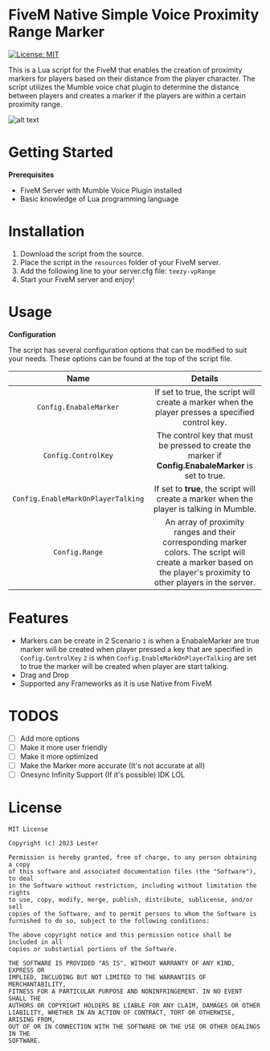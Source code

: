 # FiveM Native Simple Voice Proximity Range Marker
[![License: MIT](https://img.shields.io/badge/License-MIT-yellow.svg)](https://github.com/Teezy-Core/teezy-vpRange/blob/main/LICENSE)

This is a Lua script for the FiveM that enables the creation of proximity markers for players based on their distance from the player character. The script utilizes the Mumble voice chat plugin to determine the distance between players and creates a marker if the players are within a certain proximity range.

![alt text](https://media.discordapp.net/attachments/804547922011095070/1098325134974144644/image.png?width=1038&height=584)

# Getting Started

**Prerequisites**

* FiveM Server with Mumble Voice Plugin installed
* Basic knowledge of Lua programming language

# Installation

1. Download the script from the source.
2. Place the script in the `resources` folder of your FiveM server.
3. Add the following line to your server.cfg file: `teezy-vpRange`
4. Start your FiveM server and enjoy!

# Usage

**Configuration**

The script has several configuration options that can be modified to suit your needs. These options can be found at the top of the script file.

| Name | Details    |
|:---:   |:---: |
| `Config.EnabaleMarker` | If set to true, the script will create a marker when the player presses a specified control key. |
| `Config.ControlKey` | The control key that must be pressed to create the marker if **Config.EnabaleMarker** is set to true. |
| `Config.EnableMarkOnPlayerTalking` | If set to **true**, the script will create a marker when the player is talking in Mumble. |
| `Config.Range` | An array of proximity ranges and their corresponding marker colors. The script will create a marker based on the player's proximity to other players in the server. |

# Features

* Markers can be create in 2 Scenario `1` is when a EnabaleMarker are true marker will be created when player pressed a key that are specified in `Config.ControlKey` `2` is when  `Config.EnableMarkOnPlayerTalking`  are set to true the marker will be created when player are start talking.
* Drag and Drop
* Supported any Frameworks as it is use Native from FiveM

# TODOS

- [ ] Add more options
- [ ] Make it more user friendly
- [ ] Make it more optimized
- [ ] Make the Marker more accurate (It's not accurate at all)
- [ ] Onesync Infinity Support (If it's possible) IDK LOL

# License

```
MIT License

Copyright (c) 2023 Lester

Permission is hereby granted, free of charge, to any person obtaining a copy
of this software and associated documentation files (the "Software"), to deal
in the Software without restriction, including without limitation the rights
to use, copy, modify, merge, publish, distribute, sublicense, and/or sell
copies of the Software, and to permit persons to whom the Software is
furnished to do so, subject to the following conditions:

The above copyright notice and this permission notice shall be included in all
copies or substantial portions of the Software.

THE SOFTWARE IS PROVIDED "AS IS", WITHOUT WARRANTY OF ANY KIND, EXPRESS OR
IMPLIED, INCLUDING BUT NOT LIMITED TO THE WARRANTIES OF MERCHANTABILITY,
FITNESS FOR A PARTICULAR PURPOSE AND NONINFRINGEMENT. IN NO EVENT SHALL THE
AUTHORS OR COPYRIGHT HOLDERS BE LIABLE FOR ANY CLAIM, DAMAGES OR OTHER
LIABILITY, WHETHER IN AN ACTION OF CONTRACT, TORT OR OTHERWISE, ARISING FROM,
OUT OF OR IN CONNECTION WITH THE SOFTWARE OR THE USE OR OTHER DEALINGS IN THE
SOFTWARE.
```
